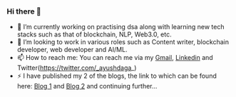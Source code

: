### Hi there 👋


- 🔭 I’m currently working on practising dsa along with learning new tech stacks such as that of blockchain, NLP, Web3.0, etc.
- 🤔 I’m looking to work in various roles such as Content writer, blockchain developer, web developer and AI/ML.
- 📫 How to reach me: You can reach me via my [Gmail](ayushdagaeinstein@gmail.com), [Linkedin](https://www.linkedin.com/in/ayush-daga-5218421b8/) and Twitter(https://twitter.com/_ayushdaga_)
- ⚡ I have published my 2 of the blogs, the link to which can be found here: [Blog 1](https://cevgroup.org/the-great-resignation/) and [Blog 2](https://cevgroup.org/web3-0-blockchain-and-dapps-2/) and continuing further...
<!-- - 🌱 I’m currently learning 
- 👯 I’m looking to collaborate on ...

- 💬 Ask me about ...

- 😄 Pronouns: ... -->


